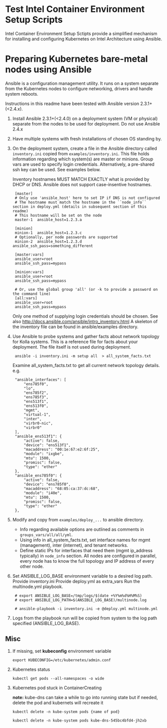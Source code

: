 Test
Intel Container Environment Setup Scripts
============================================

Intel Container Environment Setup Sctipts provide a simplified mechanism for installing and configuring Kubernetes on Intel Architecture using Ansible.

Preparing Kubernetes bare-metal nodes using Ansible
============================================

Ansible is a configuration management utility.  It runs on a system separate from the Kubernetes nodes to configure networking, drivers and handle system reboots.

Instructions in this readme have been tested with Ansible version 2.3.1+(<2.4.x).

1. Install Ansible 2.3.1+(<2.4.0) on a deployment system (VM or physical) separate from the nodes to be used for deployment.
   Do not use Ansible 2.4.x

2. Have multiple systems with fresh installations of chosen OS standing by.

3. On the deployment system, create a file in the Ansible directory called ``inventory.ini`` copied from ``examples/inventory.ini``.
   This file holds information regarding which system(s) are master or minions.
   Group vars are used to specify login credentials.  Alternatively, a pre-shared ssh key can be used.  See examples below.

    Inventory hostnames MUST MATCH EXACTLY what is provided by DHCP or DNS.  Ansible does not support case-insentive hostnames.

        [master]
        # Only use 'ansible_host' here to set IP if DNS is not configured
        # The hostname must match the hostname in the ``node_info`` section in deploy.yml (details in subsequent section of this readme)
        # This hostname will be set on the node
        master-1  ansible_host=1.2.3.a

        [minion]
        minion-1  ansible_host=1.2.3.c
        # Optionally, per node passwords are supported
        minion-2  ansible_host=1.2.3.d ansible_ssh_pass=something_different

        [master:vars]
        ansible_user=root
        ansible_ssh_pass=mypass

        [minion:vars]
        ansible_user=root
        ansible_ssh_pass=mypass

        # Or, use the global group 'all' (or -k to provide a password on the command line)
        [all:vars]
        ansible_user=root
        ansible_ssh_pass=mypass

    Only one method of supplying login credentials should be chosen.
    See also http://docs.ansible.com/ansible/intro_inventory.html
    A skeleton of the inventory file can be found in ansible/examples directory.

4. Use Ansible to probe systems and gather facts about network topology for Kolla systems.
   This is a reference file for facts about your deployment. The file itself is not used during deployment.

        ansible -i inventory.ini -m setup all  > all_system_facts.txt

    Examine all_system_facts.txt to get all current network topology details.
    e.g.


        "ansible_interfaces": [
            "ens785f0",
            "lo",
            "ens785f2",
            "ens785f3",
            "ens513f1",
            "ens513f0",
            "mgmt",
            "virtual-1",
            "inter",
            "virbr0-nic",
            "virbr0"
        ],
        "ansible_ens513f1": {
            "active": false,
            "device": "ens513f1",
            "macaddress": "00:1e:67:e2:6f:25",
            "module": "ixgbe",
            "mtu": 1500,
            "promisc": false,
            "type": "ether"
        },
        "ansible_ens785f0": {
            "active": false,
            "device": "ens785f0",
            "macaddress": "68:05:ca:37:dc:68",
            "module": "i40e",
            "mtu": 1500,
            "promisc": false,
            "type": "ether"
        },

5. Modify and copy from ``examples/deploy_...`` to ansible directory.
    - Info regarding available options are outlined as comments in ``groups_vars/all/all/yml``.
    - Using info in all_system_facts.txt, set interface names for mgmt (management), inter (internet), and tenant networks.
    - Define static IPs for interfaces that need them (mgmt ip_address typically) in ``node_info`` section.
      All nodes are configured in parallel, every node has to know the full topology and IP address of every other node.


6. Set ANSIBLE_LOG_BASE environment variable to a desired log path.
   Provide inventory.ini
   Provide deploy.yml as extra_vars
   Run the multinode.yml playbook.

        # export ANSIBLE_LOG_BASE=/tmp/logs/$(date +%Y%m%d%H%M%S)
        # export ANSIBLE_LOG_PATH=$(ANSIBLE_LOG_BASE)/multinode.log

        # ansible-playbook -i inventory.ini -e @deploy.yml multinode.yml


7. Logs from the playbook run will be copied from system to the log path specified (ANSIBLE_LOG_BASE).

Misc
----

   1. If missing, set **kubeconfig** environment variable

      ``export KUBECONFIG=/etc/kubernetes/admin.conf``

   2. Kubernetes status

      ``kubectl get pods --all-namespaces -o wide``

   3. Kubernetes pod stuck in ContainerCreating

      **note:** kube-dns can take a while to go into running state but if needed, delete the pod and kubernets will recreate it

      ``kubectl delete -n kube-system pods {name of pod}``
      
      ``kubectl delete -n kube-system pods kube-dns-545bc4bfd4-jh2xb``
